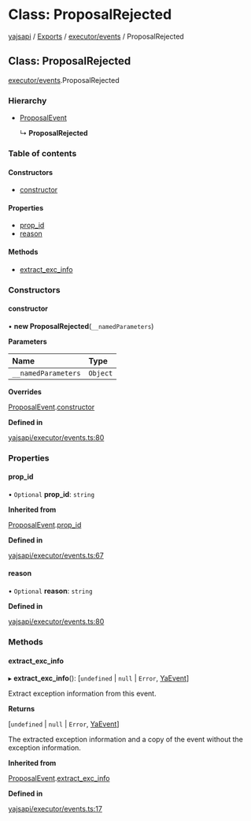 # Class: ProposalRejected

[yajsapi](../yajsapi.md) / [Exports](../modules/) / [executor/events](../modules/executor_events.md) / ProposalRejected

## Class: ProposalRejected

[executor/events](../modules/executor_events.md).ProposalRejected

### Hierarchy

* [ProposalEvent](executor_events.proposalevent.md)

  ↳ **ProposalRejected**

### Table of contents

#### Constructors

* [constructor](executor_events.proposalrejected.md#constructor)

#### Properties

* [prop\_id](executor_events.proposalrejected.md#prop_id)
* [reason](executor_events.proposalrejected.md#reason)

#### Methods

* [extract\_exc\_info](executor_events.proposalrejected.md#extract_exc_info)

### Constructors

#### constructor

• **new ProposalRejected**\(`__namedParameters`\)

**Parameters**

| Name | Type |
| :--- | :--- |
| `__namedParameters` | `Object` |

**Overrides**

[ProposalEvent](executor_events.proposalevent.md).[constructor](executor_events.proposalevent.md#constructor)

**Defined in**

[yajsapi/executor/events.ts:80](https://github.com/golemfactory/yajsapi/blob/8f42a91/yajsapi/executor/events.ts#L80)

### Properties

#### prop\_id

• `Optional` **prop\_id**: `string`

**Inherited from**

[ProposalEvent](executor_events.proposalevent.md).[prop\_id](executor_events.proposalevent.md#prop_id)

**Defined in**

[yajsapi/executor/events.ts:67](https://github.com/golemfactory/yajsapi/blob/8f42a91/yajsapi/executor/events.ts#L67)

#### reason

• `Optional` **reason**: `string`

**Defined in**

[yajsapi/executor/events.ts:80](https://github.com/golemfactory/yajsapi/blob/8f42a91/yajsapi/executor/events.ts#L80)

### Methods

#### extract\_exc\_info

▸ **extract\_exc\_info**\(\): \[`undefined` \| `null` \| `Error`, [YaEvent](executor_events.yaevent.md)\]

Extract exception information from this event.

**Returns**

\[`undefined` \| `null` \| `Error`, [YaEvent](executor_events.yaevent.md)\]

The extracted exception information and a copy of the event without the exception information.

**Inherited from**

[ProposalEvent](executor_events.proposalevent.md).[extract\_exc\_info](executor_events.proposalevent.md#extract_exc_info)

**Defined in**

[yajsapi/executor/events.ts:17](https://github.com/golemfactory/yajsapi/blob/8f42a91/yajsapi/executor/events.ts#L17)

